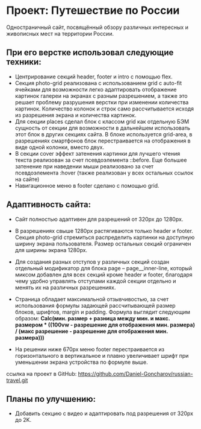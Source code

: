 # Проект: Путешествие по России

Одностраничный сайт, посвящённый обзору различных интересных и живописных мест на территории России.

## При его верстке использовал следующие техники:

* Центрирование секций header, footer и intro с помощью flex.
* Секция photo-grid реализована с использованием grid с auto-fit ячейками для возможности легко адаптировать отображение картинок галереи на экранах с разным разрешением, а также это решает проблему разрушения верстки при изменении количества картинок. Количество колонок и строк само рассчитывается исходя из разрешения экрана и количества картинок.
* Для секции places сделал блок c классом grid как отдельную БЭМ сущность от секции для возможности в дальнейшем использовать этот блок в  других секциях сайта. В блоке используется grid-area, в разрешениях смартфонов блок перестраивается на отображения в виде одной колонки, вместо двух.
* В секции cover эффект затенения картинки для лучшего чтения текста реализован за счет псевдоэлемента ::before. Еще большее затенение при наведении мыши реализовано за счет  псевдоэлемента :hover (также реализован у всех остальных ссылок на сайте)
* Навигационное меню в footer сделано с помощью grid.

## Адаптивность сайта:

* Сайт полностью адаптивен для разрешений от 320px до 1280px.
* В разрешениях свыше 1280px растягиваются только header и footer. Секция photo-grid стремиться распределить картинки на доступную ширину экрана пользователя. Размер остальных секций ограничен для ширины экрана 1280px.
* Для создания разных отступов у различных секций создан отдельный модификатор для блока page – page__inner-line, который миксом добавлен для всех секций кроме header и footer, благодаря чему удобно управлять отступами каждой секции отдельно и менять их на различных разрешениях.
* Страница обладает максимальной отзывчивостью, за счет использования формулы задающей рассчитывающей размер блоков, шрифтов, margin и padding. Формула выглядит следующим образом:
	**Calc(мин. размер + разница между мин. и макс. размером * ((100vw - разрешение для отображения мин. размера) / (макс разрешение - разрешение для отображения мин. размера)))**

* На решении ниже 670px меню footer перестраивается из горизонтального в вертикальное и плавно увеличивает шрифт при уменьшении экрана устройства по формуле выше.

ссылка на проект в GitHub: https://github.com/Daniel-Goncharov/russian-travel.git

## Планы по улучшению:
* Добавить секцию с видео и адаптировать под разрешения от 320px до 2K.

